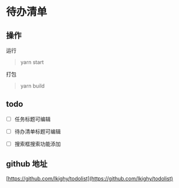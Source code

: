 # 待办清单

## 操作

运行

> yarn start

打包

> yarn build


## todo

- [ ] 任务标题可编辑
- [ ] 待办清单标题可编辑
- [ ] 搜索框搜索功能添加




## github 地址

[https://github.com/lkighy/todolist](https://github.com/lkighy/todolist)

